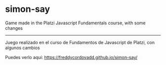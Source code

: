 # simon-say

Game made in the Platzi Javascript Fundamentals course, with some changes

------------------------------------------------------------------

Juego realizado en el curso de Fundamentos de Javascript de Platzi, con algunos cambios

Puedes verlo aquí: https://freddycordovadd.github.io/simon-say/
